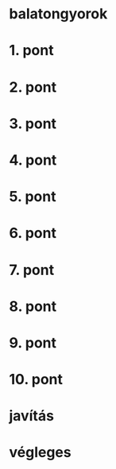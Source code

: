 # balatongyorok
# 1. pont
# 2. pont
# 3. pont
# 4. pont
# 5. pont
# 6. pont
# 7. pont
# 8. pont
# 9. pont
# 10. pont
# javítás
# végleges